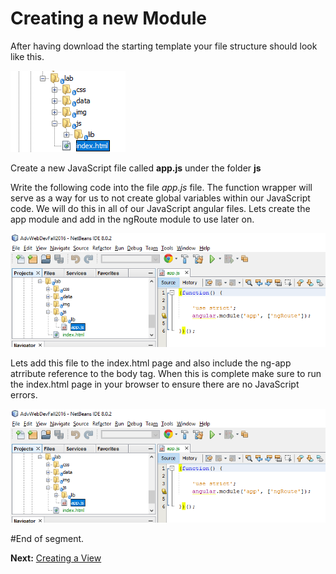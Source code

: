 Creating a new Module
======================

After having download the starting template your file structure should look like this.

![image](https://github.com/gforti/angularjs-workshop-tutorial/blob/master/guides/img/angular-7-module-step1.png)

Create a new JavaScript file called __app.js__ under the folder __js__

Write the following code into the file _app.js_ file. The function wrapper will serve as a way for us to not create global variables within our JavaScript code.  We will do this in all of our JavaScript angular files.  Lets create the app module and add in the ngRoute module to use later on.

![image](https://github.com/gforti/angularjs-workshop-tutorial/blob/master/guides/img/angular-7-module-step2.png)

Lets add this file to the index.html page and also include the ng-app atrribute reference to the body tag. When this is complete make sure to run the index.html page in your browser to ensure there are no JavaScript errors.

![image](https://github.com/gforti/angularjs-workshop-tutorial/blob/master/guides/img/angular-7-module-step2.png)

#End of segment. 

__Next:__ [Creating a View](https://github.com/gforti/angularjs-workshop-tutorial/blob/master/guides/Creating-a-View.md)

